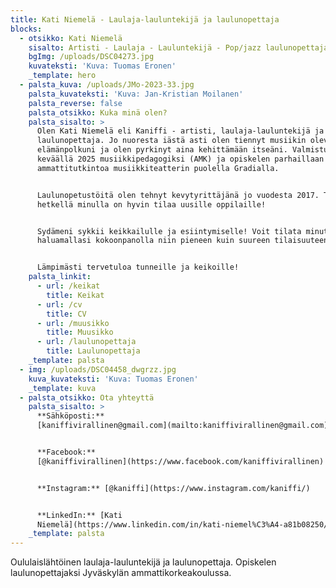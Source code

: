 ```yaml
---
title: Kati Niemelä - Laulaja-lauluntekijä ja laulunopettaja
blocks:
  - otsikko: Kati Niemelä
    sisalto: Artisti - Laulaja - Lauluntekijä - Pop/jazz laulunopettaja
    bgImg: /uploads/DSC04273.jpg
    kuvateksti: 'Kuva: Tuomas Eronen'
    _template: hero
  - palsta_kuva: /uploads/JMo-2023-33.jpg
    palsta_kuvateksti: 'Kuva: Jan-Kristian Moilanen'
    palsta_reverse: false
    palsta_otsikko: Kuka minä olen?
    palsta_sisalto: >
      Olen Kati Niemelä eli Kaniffi - artisti, laulaja-lauluntekijä ja
      laulunopettaja. Jo nuoresta iästä asti olen tiennyt musiikin olevan
      elämänpolkuni ja olen pyrkinyt aina kehittämään itseäni. Valmistuin
      keväällä 2025 musiikkipedagogiksi (AMK) ja opiskelen parhaillaan muusikon
      ammattitutkintoa musiikkiteatterin puolella Gradialla. 


      Laulunopetustöitä olen tehnyt kevytyrittäjänä jo vuodesta 2017. Tällä
      hetkellä minulla on hyvin tilaa uusille oppilaille!


      Sydämeni sykkii keikkailulle ja esiintymiselle! Voit tilata minut
      haluamallasi kokoonpanolla niin pieneen kuin suureen tilaisuuteen! 


      Lämpimästi tervetuloa tunneille ja keikoille!
    palsta_linkit:
      - url: /keikat
        title: Keikat
      - url: /cv
        title: CV
      - url: /muusikko
        title: Muusikko
      - url: /laulunopettaja
        title: Laulunopettaja
    _template: palsta
  - img: /uploads/DSC04458_dwgrzz.jpg
    kuva_kuvateksti: 'Kuva: Tuomas Eronen'
    _template: kuva
  - palsta_otsikko: Ota yhteyttä
    palsta_sisalto: >
      **Sähköposti:**
      [kaniffivirallinen@gmail.com](mailto:kaniffivirallinen@gmail.com)


      **Facebook:**
      [@kaniffivirallinen](https://www.facebook.com/kaniffivirallinen)


      **Instagram:** [@kaniffi](https://www.instagram.com/kaniffi/)


      **LinkedIn:** [Kati
      Niemelä](https://www.linkedin.com/in/kati-niemel%C3%A4-a81b08250/)
    _template: palsta
---
```






















Oululaislähtöinen laulaja-lauluntekijä ja laulunopettaja. Opiskelen laulunopettajaksi Jyväskylän ammattikorkeakoulussa.
